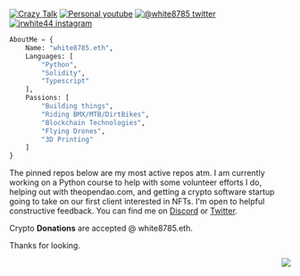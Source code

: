 [![Crazy Talk](https://img.shields.io/badge/-DISCORD-informational?style=for-the-badge\&logo=discord\&logoColor=23272a\&color=7289da)](https://discord.gg/Zh9TdFf2FX) [![Personal youtube](https://img.shields.io/badge/-YOUTUBE-informational?style=for-the-badge\&logo=youtube\&logoColor=white\&color=red)](https://youtube.com/white8785/) [![@white8785 twitter](https://img.shields.io/badge/-TWITTER-informational?style=for-the-badge\&logo=twitter\&logoColor=white\&color=blue)](https://twitter.com/white8785/) [![jrwhite44 instagram](https://img.shields.io/badge/-INSTAGRAM-informational?style=for-the-badge\&logo=instagram\&logoColor=white\&color=orange)](https://www.instagram.com/white8785.eth/)

```python
AboutMe = {
    Name: "white8785.eth",
    Languages: [
        "Python",
        "Solidity",
        "Typescript"
    ],
    Passions: [
        "Building things",
        "Riding BMX/MTB/DirtBikes",
        "Blockchain Technologies",
        "Flying Drones",
        "3D Printing"
    ]
}
```

The pinned repos below are my most active repos atm.  I am currently working on a Python course to help with some volunteer efforts I do, helping out with theopendao.com, and getting a crypto software startup going to take on our first client interested in NFTs.  I'm open to helpful constructive feedback.  You can find me on [Discord](https://discord.gg/Zh9TdFf2FX) or [Twitter](https://twitter.com/white8785).

Crypto **Donations** are accepted @ white8785.eth.

Thanks for looking.




<img align="right" src="https://komarev.com/ghpvc/?username=white8785">
